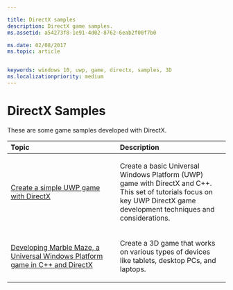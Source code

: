 ```yaml
---

title: DirectX samples
description: DirectX game samples.
ms.assetid: a54273f8-1e91-4d02-8762-6eab2f00f7b0

ms.date: 02/08/2017
ms.topic: article


keywords: windows 10, uwp, game, directx, samples, 3D
ms.localizationpriority: medium
---
```


# DirectX Samples

These are some game samples developed with DirectX.

<table>
<colgroup>
<col width="50%" />
<col width="50%" />
</colgroup>
<thead>
<tr class="header">
<th align="left">Topic</th>
<th align="left">Description</th>
</tr>
</thead>
<tbody>
<tr class="odd">
<td align="left"><p><a href="tutorial--create-your-first-uwp-directx-game.md">Create a simple UWP game with DirectX</a></p></td>
<td align="left"><p>Create a basic Universal Windows Platform (UWP) game with DirectX and C++. This set of tutorials focus on key UWP DirectX game development techniques and considerations.</p></td>
</tr>
<tr class="even">
<td align="left"><p><a href="developing-marble-maze-a-windows-store-game-in-cpp-and-directx.md">Developing Marble Maze, a Universal Windows Platform game in C++ and DirectX</a></p></td>
<td align="left"><p>Create a 3D game that works on various types of devices like tablets, desktop PCs, and laptops.</p></td>
</tr>
</tbody>
</table>